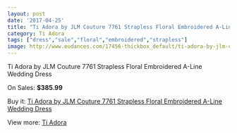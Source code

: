 ```yaml
---
layout: post
date: '2017-04-25'
title: "Ti Adora by JLM Couture 7761 Strapless Floral Embroidered A-Line Wedding Dress"
category: Ti Adora
tags: ["dress","sale","floral","embroidered","strapless"]
image: http://www.eudances.com/17456-thickbox_default/ti-adora-by-jlm-couture-7761-strapless-floral-embroidered-a-line-wedding-dress.jpg
---
```

Ti Adora by JLM Couture 7761 Strapless Floral Embroidered A-Line Wedding Dress

On Sales: **$385.99**
<a href="https://www.eudances.com/en/ti-adora/5104-ti-adora-by-jlm-couture-7761-strapless-floral-embroidered-a-line-wedding-dress.html"><amp-img layout="responsive" width="600" height="600" src="//www.eudances.com/17456-thickbox_default/ti-adora-by-jlm-couture-7761-strapless-floral-embroidered-a-line-wedding-dress.jpg" alt="Ti Adora by JLM Couture 7761 Strapless Floral Embroidered A-Line Wedding Dress 0" /></a>
<a href="https://www.eudances.com/en/ti-adora/5104-ti-adora-by-jlm-couture-7761-strapless-floral-embroidered-a-line-wedding-dress.html"><amp-img layout="responsive" width="600" height="600" src="//www.eudances.com/17459-thickbox_default/ti-adora-by-jlm-couture-7761-strapless-floral-embroidered-a-line-wedding-dress.jpg" alt="Ti Adora by JLM Couture 7761 Strapless Floral Embroidered A-Line Wedding Dress 1" /></a>
<a href="https://www.eudances.com/en/ti-adora/5104-ti-adora-by-jlm-couture-7761-strapless-floral-embroidered-a-line-wedding-dress.html"><amp-img layout="responsive" width="600" height="600" src="//www.eudances.com/17458-thickbox_default/ti-adora-by-jlm-couture-7761-strapless-floral-embroidered-a-line-wedding-dress.jpg" alt="Ti Adora by JLM Couture 7761 Strapless Floral Embroidered A-Line Wedding Dress 2" /></a>
<a href="https://www.eudances.com/en/ti-adora/5104-ti-adora-by-jlm-couture-7761-strapless-floral-embroidered-a-line-wedding-dress.html"><amp-img layout="responsive" width="600" height="600" src="//www.eudances.com/17457-thickbox_default/ti-adora-by-jlm-couture-7761-strapless-floral-embroidered-a-line-wedding-dress.jpg" alt="Ti Adora by JLM Couture 7761 Strapless Floral Embroidered A-Line Wedding Dress 3" /></a>

Buy it: [Ti Adora by JLM Couture 7761 Strapless Floral Embroidered A-Line Wedding Dress](https://www.eudances.com/en/ti-adora/5104-ti-adora-by-jlm-couture-7761-strapless-floral-embroidered-a-line-wedding-dress.html "Ti Adora by JLM Couture 7761 Strapless Floral Embroidered A-Line Wedding Dress")

View more: [Ti Adora](https://www.eudances.com/en/94-ti-adora "Ti Adora")